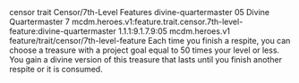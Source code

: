 <ability>
  <metadata>
    <class>censor</class>
    <feature_type>trait</feature_type>
    <file_dpath>Censor/7th-Level Features</file_dpath>
    <item_id>divine-quartermaster</item_id>
    <item_index>05</item_index>
    <item_name>Divine Quartermaster</item_name>
    <level>7</level>
    <scc>mcdm.heroes.v1:feature.trait.censor.7th-level-feature:divine-quartermaster</scc>
    <scdc>1.1.1:9.1.7.9:05</scdc>
    <source>mcdm.heroes.v1</source>
    <type>feature/trait/censor/7th-level-feature</type>
  </metadata>
  <effects>
    <effect type="mundane">Each time you finish a respite, you can choose a treasure with a project goal equal to 50 times your level or less. You gain a divine version of this treasure that lasts until you finish another respite or it is consumed.</effect>
  </effects>
</ability>
